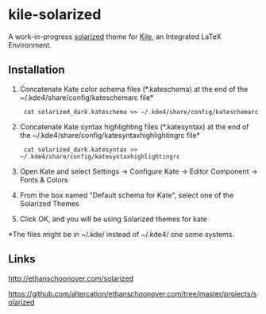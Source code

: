 kile-solarized
==============

A work-in-progress [solarized](http://ethanschoonover.com/solarized) theme for [Kile](http://kile.sourceforge.net/), an Integrated LaTeX Environment.

Installation
------------

1. Concatenate Kate color schema files (\*.kateschema) at the end of the ~/.kde4/share/config/kateschemarc file*

        cat solarized_dark.kateschema >> ~/.kde4/share/config/kateschemarc

2. Concatenate Kate syntax highlighting files (\*.katesyntax) at the end of the ~/.kde4/share/config/katesyntaxhighlightingrc file*

        cat solarized_dark.katesyntax >> ~/.kde4/share/config/katesyntaxhighlightingrc

3. Open Kate and select Settings -> Configure Kate -> Editor Component -> Fonts & Colors
4. From the box named "Default schema for Kate", select one of the Solarized Themes
5. Click OK, and you will be using Solarized themes for kate

*The files might be in ~/.kde/ instead of ~/.kde4/ one some systems.

Links
-----

http://ethanschoonover.com/solarized  

https://github.com/altercation/ethanschoonover.com/tree/master/projects/solarized

